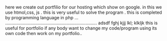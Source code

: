 here we create out portfilio for our hosting which show on google.
in this we use htmol,css, js .
this is very useful to solve the program .
this is completed by programming language in php ...
.........................................................................
adsdf fghj kjjj lkl; klkljk 
this is useful for portfolio
if any body want to change my code/program using its own code then work on my portfolio..
